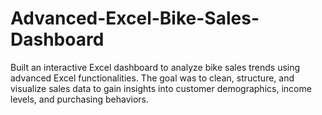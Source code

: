 # Advanced-Excel-Bike-Sales-Dashboard
Built an interactive Excel dashboard to analyze bike sales trends using advanced Excel functionalities. The goal was to clean, structure, and visualize sales data to gain insights into customer demographics, income levels, and purchasing behaviors.
